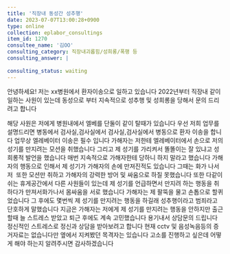 ```yaml
---
title: '직장내 동성간 성추행'
date: 2023-07-07T13:00:28+0900
type: online
collection: eplabor_consultings
item_id: 1270
consultee_name: '김OO'
consulting_category: 직장내괴롭힘/성희롱/폭행 등
consulting_answer: |
    
consulting_status: waiting
---
```


안녕하세요! 저는 xx병원에서 환자이송으로 일하고 있습니다 2022년부터 직장내 같이 일하는 사원이 있는데 동성으로 부터 지속적으로 성추행 및 성희롱을 당해서 문의 드리려고 합니다 

해당 사원은 저에게 병원내에서 엘베를 단둘이 같이 탈때가 있습니다 우선 저희 업무를 설명드리면 병동에서 검사실,검사실에서 검사실,검사실에서 병동으로 환자 이송을 합니다
업무상 엘레베이터 이송은 필수 입니다
가해자는 저한테 엘레베이터에서 손으로 저의 성기를 만지려는 모션을 취했습니다 그리고 제 성기를 가리켜서 똘똘이는 잘 있냐고 성희롱적 발언을 했습니다
매번 지속적으로 가해자한테 당하니 하지 말라고 했습니다
가해자의 행동으로 인해서 제 성기가 가해자의 손에 만져진적도 있습니다 
그때는 화가 나서 저  또한 모션만 취하고 가해자의 강력한 방어 및 싸움으로 하질 못했습니다
또한 다같이 쉬는 휴게공간에서 다른 사원들이 있는데
제 성기를 언급하면서 만지려 하는 행동을 취하다가 만져서화가나서 몸싸움을 서로 했습니다
가해자는 제 팔뚝을 물고 손톱으로 할퀴었습니다
그 후에도 몇번씩 제 성기를 만지려는 행동을 하길래 성추행이라고 범죄라고 단호하게 말했습니다
지금은 가해자는 저에게 제 성기를 만지려는 행동을 안하지만 출근할때 늘 스트레스 받았고 퇴근 후에도 계속 고민했습니다
용기내서 상담문의 드립니다
정신적인 스트레스로 정신과 상담을 받아보려고 합니다
현재 cctv 및 음성녹음등의 증거자료는 없습니다만 옆에서 지켜봤던 목격자는 있습니다
고소를 진행하고 싶은데 어떻게 해야 하는지 알려주시면 감사하겠습니다

